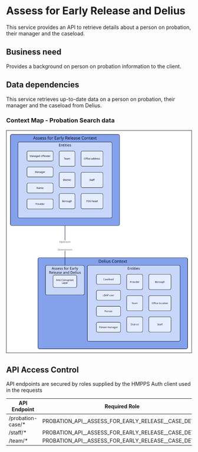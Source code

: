 # Assess for Early Release and Delius

This service provides an API to retrieve details about a person on probation, their manager and the caseload.

## Business need
Provides a background on person on probation information to the client.

## Data dependencies
This service retrieves up-to-date data on a person on probation, their manager and the caseload from Delius.

### Context Map - Probation Search data
![](../../doc/tech-docs/source/images/afer-and-delius-context-map.svg)


## API Access Control

API endpoints are secured by roles supplied by the HMPPS Auth client used in
the requests

| API Endpoint      | Required Role                                          |
| ----------------- | ------------------------------------------------------ |
| /probation-case/* | PROBATION_API_\_ASSESS_FOR_EARLY_RELEASE_\_CASE_DETAIL |
| /staff/*          | PROBATION_API_\_ASSESS_FOR_EARLY_RELEASE_\_CASE_DETAIL |
| /team/*           | PROBATION_API_\_ASSESS_FOR_EARLY_RELEASE_\_CASE_DETAIL |